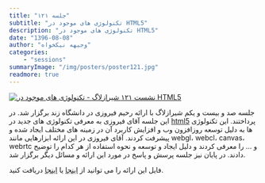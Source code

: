 ```yaml
---
title: "جلسه ۱۲۱"
subtitle: "تکنولوژی های موجود در HTML5"
description: "تکنولوژی های موجود در HTML5"
date: "1396-08-08"
author: "وجیهه نیکخواه"
categories:
    - "sessions"
summaryImage: "/img/posters/poster121.jpg"
readmore: true
---
```

[![نشست ۱۲۱ شیرازلاگ - تکنولوژی های موجود در HTML5 ](../../img/posters/poster121.jpg)](../../img/poster121.jpg)

جلسه صد و بیست و یکم شیرازلاگ با ارائه رحیم فیروزی در دانشگاه زند برگزار شد. 
در این جلسه آقای فیروزی به معرفی تکنولوژی های جدید در [html5](https://www.w3.org/TR/html5/) پرداختند. این تکنولوژی ها به دلیل توسعه روزافزون وب و افزایش کاربرد آن در زمینه های مختلف ایجاد شده و پیشرفت کردند.
آقای فیروزی در این ارائه ابزارهایی مانند webgl، webcl، canvas، webrtc و ... را معرفی کردند و دلیل ایجاد و توسعه و نحوه استفاده از هر کدام را توضیح دادند.
در پایان نیز جلسه پرسش و پاسخ در مورد این ارائه و مسائل دیگر برگزار شد.

فایل این ارائه را می توانید از [اینجا](https://gitlab.com/shirazlug/resources/tree/master/presentations/session_121)
یا
 [اینجا](http://tiny.cc/shirazlug_s121)
دریافت کنید.

